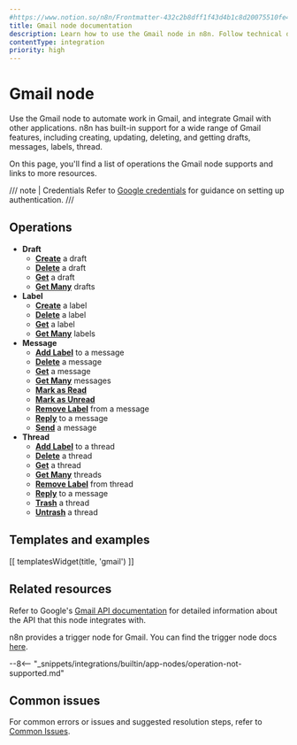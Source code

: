 ```yaml
---
#https://www.notion.so/n8n/Frontmatter-432c2b8dff1f43d4b1c8d20075510fe4
title: Gmail node documentation
description: Learn how to use the Gmail node in n8n. Follow technical documentation to integrate Gmail node into your workflows.
contentType: integration
priority: high
---
```


# Gmail node

Use the Gmail node to automate work in Gmail, and integrate Gmail with other applications. n8n has built-in support for a wide range of Gmail features, including creating, updating, deleting, and getting drafts, messages, labels, thread.  

On this page, you'll find a list of operations the Gmail node supports and links to more resources.

/// note | Credentials
Refer to [Google credentials](/integrations/builtin/credentials/google/) for guidance on setting up authentication. 
///

## Operations

* **Draft**
	* [**Create**](/integrations/builtin/app-nodes/n8n-nodes-base.gmail/draft-operations/#create-a-draft) a draft
	* [**Delete**](/integrations/builtin/app-nodes/n8n-nodes-base.gmail/draft-operations/#delete-a-draft) a draft
	* [**Get**](/integrations/builtin/app-nodes/n8n-nodes-base.gmail/draft-operations/#get-a-draft) a draft
	* [**Get Many**](/integrations/builtin/app-nodes/n8n-nodes-base.gmail/draft-operations/#get-many-drafts) drafts
* **Label**
	* [**Create**](/integrations/builtin/app-nodes/n8n-nodes-base.gmail/label-operations/#create-a-label) a label
	* [**Delete**](/integrations/builtin/app-nodes/n8n-nodes-base.gmail/label-operations/#delete-a-label) a label
	* [**Get**](/integrations/builtin/app-nodes/n8n-nodes-base.gmail/label-operations/#get-a-label) a label
	* [**Get Many**](/integrations/builtin/app-nodes/n8n-nodes-base.gmail/label-operations/#get-many-labels) labels
* **Message**
	* [**Add Label**](/integrations/builtin/app-nodes/n8n-nodes-base.gmail/message-operations/#add-label-to-a-message) to a message
	* [**Delete**](/integrations/builtin/app-nodes/n8n-nodes-base.gmail/message-operations/#delete-a-message) a message
	* [**Get**](/integrations/builtin/app-nodes/n8n-nodes-base.gmail/message-operations/#get-a-message) a message
	* [**Get Many**](/integrations/builtin/app-nodes/n8n-nodes-base.gmail/message-operations/#get-many-messages) messages
	* [**Mark as Read**](/integrations/builtin/app-nodes/n8n-nodes-base.gmail/message-operations/#mark-as-read)
	* [**Mark as Unread**](/integrations/builtin/app-nodes/n8n-nodes-base.gmail/message-operations/#mark-as-unread)
	* [**Remove Label**](/integrations/builtin/app-nodes/n8n-nodes-base.gmail/message-operations/#remove-label-from-a-message) from a message
	* [**Reply**](/integrations/builtin/app-nodes/n8n-nodes-base.gmail/message-operations/#reply-to-a-message) to a message
	* [**Send**](/integrations/builtin/app-nodes/n8n-nodes-base.gmail/message-operations/#send-a-message) a message
* **Thread**
	* [**Add Label**](/integrations/builtin/app-nodes/n8n-nodes-base.gmail/thread-operations/#add-label-to-a-thread) to a thread
	* [**Delete**](/integrations/builtin/app-nodes/n8n-nodes-base.gmail/thread-operations/#delete-a-thread) a thread
	* [**Get**](/integrations/builtin/app-nodes/n8n-nodes-base.gmail/thread-operations/#get-a-thread) a thread
	* [**Get Many**](/integrations/builtin/app-nodes/n8n-nodes-base.gmail/thread-operations/#get-many-threads) threads
	* [**Remove Label**](/integrations/builtin/app-nodes/n8n-nodes-base.gmail/thread-operations/#remove-label-from-a-thread) from thread
	* [**Reply**](/integrations/builtin/app-nodes/n8n-nodes-base.gmail/thread-operations/#reply-to-a-message) to a message
	* [**Trash**](/integrations/builtin/app-nodes/n8n-nodes-base.gmail/thread-operations/#trash-a-thread) a thread
	* [**Untrash**](/integrations/builtin/app-nodes/n8n-nodes-base.gmail/thread-operations/#untrash-a-thread) a thread

## Templates and examples

<!-- see https://www.notion.so/n8n/Pull-in-templates-for-the-integrations-pages-37c716837b804d30a33b47475f6e3780 -->
[[ templatesWidget(title, 'gmail') ]]

## Related resources

Refer to Google's [Gmail API documentation](https://developers.google.com/gmail/api) for detailed information about the API that this node integrates with.

n8n provides a trigger node for Gmail. You can find the trigger node docs [here](/integrations/builtin/trigger-nodes/n8n-nodes-base.gmailtrigger/).

--8<-- "_snippets/integrations/builtin/app-nodes/operation-not-supported.md"

## Common issues

For common errors or issues and suggested resolution steps, refer to [Common Issues](/integrations/builtin/app-nodes/n8n-nodes-base.gmail/common-issues/).
